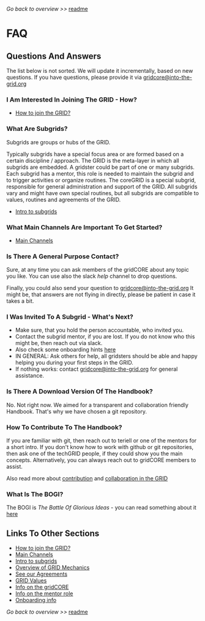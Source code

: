 _Go back to overview >>_ [readme](../README.md)

# FAQ


## Questions And Answers

The list below is not sorted.
We will update it incrementally, based on new questions.
If you have questions, please provide it via gridcore@into-the-grid.org

### I Am Interested In Joining The GRID - How?

- [How to join the GRID?](./howToJoin.md)

### What Are Subgrids?

Subgrids are groups or hubs of the GRID.

Typically subgrids have a special focus area or are formed based on a certain discipline / approach.
The GRID is the meta-layer in which all subgrids are embedded. A gridster could be part of one or many subgrids.
Each subgrid has a mentor, this role is needed to maintain the subgrid and to trigger activities or organize routines.
The coreGRID is a special subgrid, responsible for general administration and support of the GRID.
All subgrids vary and might have own special routines, but all subgrids are compatible to values, routines and agreements of the GRID.

- [Intro to subgrids](../gridMechanics/subgrids.md)

### What Main Channels Are Important To Get Started?

- [Main Channels](../collaborationStack/mainChannels.md)

### Is There A General Purpose Contact?

Sure, at any time you can ask members of the gridCORE about any topic you like.
You can use also the slack _help_ channel to drop questions.

Finally, you could also send your question to gridcore@into-the-grid.org
It might be, that answers are not flying in directly, please be patient in case it takes a bit.

### I Was Invited To A Subgrid - What's Next?

- Make sure, that you hold the person accountable, who invited you.
- Contact the subgrid mentor, if you are lost. If you do not know who this might be, then reach out via slack.
- Also check some onboarding hints [here](../assets/onboarding.md)
- IN GENERAL: Ask others for help, all gridsters should be able and happy helping you during your first steps in the GRID.
- If nothing works: contact gridcore@into-the-grid.org for general assistance.

### Is There A Download Version Of The Handbook?

No. Not right now.
We aimed for a transparent and collaboration friendly Handbook. That's why we have chosen a git repository.

### How To Contribute To The Handbook?

If you are familiar with git, then reach out to teriell or one of the mentors for a short intro.
If you don't know how to work with github or git repositories, then ask one of the techGRID people, if they could show you the main concepts.
Alternatively, you can always reach out to gridCORE members to assist.

Also read more about [contribution](../collaborationStack/contribution.md) and [collaboration in the GRID](../collaborationStack/collaboration.md)

### What Is The BOGI?

The BOGI is _The Battle Of Glorious Ideas_ - you can read something about it [here](../gridMechanics/bogi.md)

## Links To Other Sections

- [How to join the GRID?](./howToJoin.md)
- [Main Channels](../collaborationStack/mainChannels.md)
- [Intro to subgrids](../gridMechanics/subgrids.md)
- [Overview of GRID Mechanics](../gridMechanics/gridMechanics.md)
- [See our Agreements](../gridAgreements/agreements.md)
- [GRID Values](../gridVALUES/gridValues.md)
- [Info on the gridCORE](../gridCORE/gridCore.md)
- [Info on the mentor role](../assets/theMentor.md)
- [Onboarding info](../assets/onboarding.md)


_Go back to overview >>_ [readme](../README.md)




